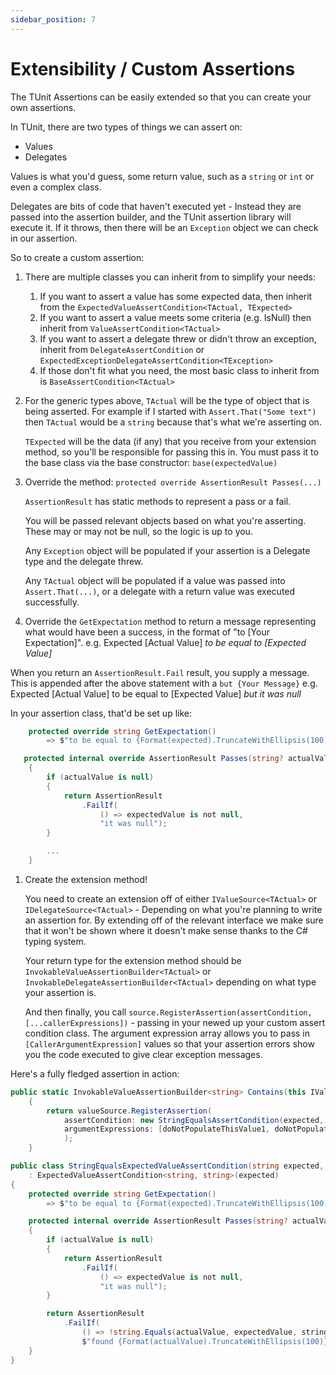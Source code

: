 ```yaml
---
sidebar_position: 7
---
```


# Extensibility / Custom Assertions

The TUnit Assertions can be easily extended so that you can create your own assertions.

In TUnit, there are two types of things we can assert on:
- Values
- Delegates

Values is what you'd guess, some return value, such as a `string` or `int` or even a complex class.

Delegates are bits of code that haven't executed yet - Instead they are passed into the assertion builder, and the TUnit assertion library will execute it. If it throws, then there will be an `Exception` object we can check in our assertion.

So to create a custom assertion:

1. There are multiple classes you can inherit from to simplify your needs:
   1. If you want to assert a value has some expected data, then inherit from the `ExpectedValueAssertCondition<TActual, TExpected>`
   2. If you want to assert a value meets some criteria (e.g. IsNull) then inherit from `ValueAssertCondition<TActual>`
   3. If you want to assert a delegate threw or didn't throw an exception, inherit from `DelegateAssertCondition` or `ExpectedExceptionDelegateAssertCondition<TException>`
   4. If those don't fit what you need, the most basic class to inherit from is `BaseAssertCondition<TActual>`
2. For the generic types above, `TActual` will be the type of object that is being asserted. For example if I started with `Assert.That("Some text")` then `TActual` would be a `string` because that's what we're asserting on.

   `TExpected` will be the data (if any) that you receive from your extension method, so you'll be responsible for passing this in. You must pass it to the base class via the base constructor: `base(expectedValue)`

3. Override the method: 
   `protected override AssertionResult Passes(...)`

   `AssertionResult` has static methods to represent a pass or a fail.

   You will be passed relevant objects based on what you're asserting. These may or may not be null, so the logic is up to you.

   Any `Exception` object will be populated if your assertion is a Delegate type and the delegate threw.

   Any `TActual` object will be populated if a value was passed into `Assert.That(...)`, or a delegate with a return value was executed successfully.

4. Override the `GetExpectation` method to return a message representing what would have been a success, in the format of "to [Your Expectation]".
e.g. Expected [Actual Value] *to be equal to [Expected Value]*

When you return an `AssertionResult.Fail` result, you supply a message. This is appended after the above statement with a `but {Your Message}`
e.g. Expected [Actual Value] to be equal to [Expected Value] *but it was null*

In your assertion class, that'd be set up like:

```csharp
    protected override string GetExpectation()
        => $"to be equal to {Format(expected).TruncateWithEllipsis(100)}";

   protected internal override AssertionResult Passes(string? actualValue, string? expectedValue)
    {
        if (actualValue is null)
        {
            return AssertionResult
                .FailIf(
                    () => expectedValue is not null,
                    "it was null");
        }

        ...
    }
```


1. Create the extension method!

   You need to create an extension off of either `IValueSource<TActual>` or `IDelegateSource<TActual>` - Depending on what you're planning to write an assertion for. By extending off of the relevant interface we make sure that it won't be shown where it doesn't make sense thanks to the C# typing system.

   Your return type for the extension method should be `InvokableValueAssertionBuilder<TActual>` or `InvokableDelegateAssertionBuilder<TActual>` depending on what type your assertion is.

   And then finally, you call `source.RegisterAssertion(assertCondition, [...callerExpressions])` - passing in your newed up your custom assert condition class. 
   The argument expression array allows you to pass in `[CallerArgumentExpression]` values so that your assertion errors show you the code executed to give clear exception messages.

Here's a fully fledged assertion in action:

```csharp
public static InvokableValueAssertionBuilder<string> Contains(this IValueSource<string> valueSource, string expected, StringComparison stringComparison, [CallerArgumentExpression("expected")] string doNotPopulateThisValue1 = "", [CallerArgumentExpression("stringComparison")] string doNotPopulateThisValue2 = "")
    {
        return valueSource.RegisterAssertion(
            assertCondition: new StringEqualsAssertCondition(expected, stringComparison),
            argumentExpressions: [doNotPopulateThisValue1, doNotPopulateThisValue2]
            );
    }
```

```csharp
public class StringEqualsExpectedValueAssertCondition(string expected, StringComparison stringComparison)
    : ExpectedValueAssertCondition<string, string>(expected)
{
    protected override string GetExpectation()
        => $"to be equal to {Format(expected).TruncateWithEllipsis(100)}";

    protected internal override AssertionResult Passes(string? actualValue, string? expectedValue)
    {
        if (actualValue is null)
        {
            return AssertionResult
                .FailIf(
                    () => expectedValue is not null,
                    "it was null");
        }

        return AssertionResult
            .FailIf(
                () => !string.Equals(actualValue, expectedValue, stringComparison),
                $"found {Format(actualValue).TruncateWithEllipsis(100)}");
    }
}
```
